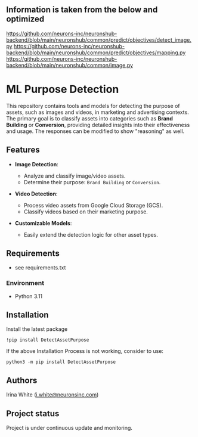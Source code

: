 ## Information is taken from the below and optimized
https://github.com/neurons-inc/neuronshub-backend/blob/main/neuronshub/common/predict/objectives/detect_image.py
https://github.com/neurons-inc/neuronshub-backend/blob/main/neuronshub/common/predict/objectives/mapping.py
https://github.com/neurons-inc/neuronshub-backend/blob/main/neuronshub/common/image.py

# ML Purpose Detection

This repository contains tools and models for detecting the purpose of assets, such as images and videos, in marketing and advertising contexts. 
The primary goal is to classify assets into categories such as **Brand Building** or **Conversion**, providing detailed insights into their effectiveness and usage.
The responses can be modified to show "reasoning" as well.

## Features

- **Image Detection**:
  - Analyze and classify image/video assets.
  - Determine their purpose: `Brand Building` or `Conversion`.

- **Video Detection**:
  - Process video assets from Google Cloud Storage (GCS).
  - Classify videos based on their marketing purpose.

- **Customizable Models**:
  - Easily extend the detection logic for other asset types.

## Requirements
 - see requirements.txt

### Environment
- Python 3.11

## Installation

Install the latest package

```
!pip install DetectAssetPurpose
```

If the above Installation Process is not working, consider to use:

```
python3 -m pip install DetectAssetPurpose

```

## Authors
Irina White (i.white@neuronsinc.com)


## Project status
Project is under continuous update and monitoring.